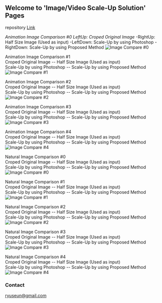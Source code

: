 ## Welcome to 'Image/Video Scale-Up Solution' Pages

repository
[Link](https://github.com/ryuseun/solution_scaleup)


*Animation Image Comparison #0* 
_LeftUp: Croped Original Image_ 
-RightUp: Half Size Image (Used as input) 
-LeftDown: Scale-Up by using Photoshop 
-RightDown: Scale-Up by using Proposed Method 
![Image Compare #0](./output_aa0.jpg)

Animation Image Comparison #1 \
Croped Original Image       -- Half Size Image (Used as input) \
Scale-Up by using Photoshop -- Scale-Up by using Proposed Method
![Image Compare #1](./output_aa1.jpg)

Animation Image Comparison #2 \
Croped Original Image       -- Half Size Image (Used as input) \
Scale-Up by using Photoshop -- Scale-Up by using Proposed Method
![Image Compare #2](./output_aa2.jpg)

Animation Image Comparison #3 \
Croped Original Image       -- Half Size Image (Used as input) \
Scale-Up by using Photoshop -- Scale-Up by using Proposed Method
![Image Compare #3](./output_aa3.jpg)

Animation Image Comparison #4 \
Croped Original Image       -- Half Size Image (Used as input) \
Scale-Up by using Photoshop -- Scale-Up by using Proposed Method
![Image Compare #4](./output_aa4.jpg)

Natural Image Comparison #0 \
Croped Original Image       -- Half Size Image (Used as input) \
Scale-Up by using Photoshop -- Scale-Up by using Proposed Method
![Image Compare #0](./output_bb0.jpg)

Natural Image Comparison #1 \
Croped Original Image       -- Half Size Image (Used as input) \
Scale-Up by using Photoshop -- Scale-Up by using Proposed Method
![Image Compare #1](./output_bb1.jpg)

Natural Image Comparison #2 \
Croped Original Image       -- Half Size Image (Used as input) \
Scale-Up by using Photoshop -- Scale-Up by using Proposed Method
![Image Compare #2](./output_bb2.jpg)

Natural Image Comparison #3 \
Croped Original Image       -- Half Size Image (Used as input) \
Scale-Up by using Photoshop -- Scale-Up by using Proposed Method
![Image Compare #3](./output_bb3.jpg)

Natural Image Comparison #4 \
Croped Original Image       -- Half Size Image (Used as input) \
Scale-Up by using Photoshop -- Scale-Up by using Proposed Method
![Image Compare #4](./output_bb4.jpg)


### Contact
ryuseun@gmail.com
